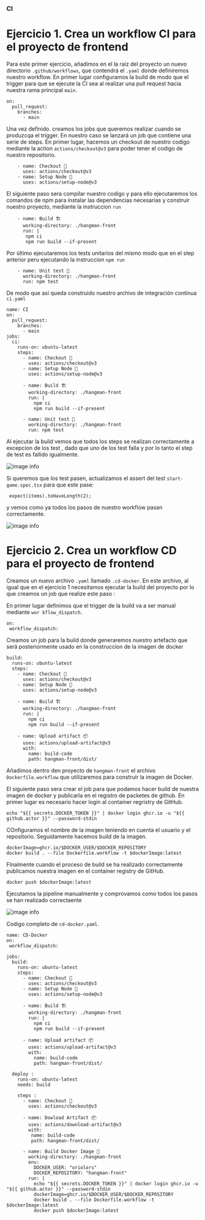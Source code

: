 ### CI 

# Ejercicio 1. Crea un workflow CI para el proyecto de frontend
Para este primer ejercicio, añadimos en el la raiz del proyecto un nuevo directorio `.github/workflows`, que contendrá el `.yaml` donde definiremos nuestro workflow. 
En primer lugar configuramos la build de modo que el trigger para que se ejecute la CI sea al realizar una pull request hacia nuestra rama principal `main`.

```
on:
  pull_request:
    branches:
      - main

```

Una vez definido. creamos los jobs que queremos realizar cuando se produzcqa el trigger. En nuestro caso se lanzará un job que contiene una serie de steps. En primer lugar, hacemos un checkout de nuestro codigo mediante la action `actions/checkout@v3` para poder tener el codigo de nuestro repositorio.

```
    - name: Checkout 🚦
      uses: actions/checkout@v3
    - name: Setup Node 🔧
      uses: actions/setup-node@v3
```

El siguiente paso sera compilar nuestro codigo y para ello ejecutaremos los comandos de npm para instalar las dependencias necesarias y construir nuestro proyecto, mediante la instruccion `run`

```
    - name: Build 🏗
      working-directory: ./hangman-front
      run: |
       npm ci 
       npm run build --if-present
```

Por último ejecutaremos los tests unitarios del mismo modo que en el step anterior peru ejecutando la instruccion `npm run`

```
    - name: Unit test 🧪
      working-directory: ./hangman-front
      run: npm test
```


De modo que asi queda construido nuestro archivo de integración continua `ci.yaml`
```
name: CI
on:
  pull_request:
    branches:
      - main
jobs:
  ci:
    runs-on: ubuntu-latest
    steps:
      - name: Checkout 🚦
        uses: actions/checkout@v3
      - name: Setup Node 🔧
        uses: actions/setup-node@v3
      
      - name: Build 🏗
        working-directory: ./hangman-front
        run: |
          npm ci 
          npm run build --if-present

      - name: Unit test 🧪
        working-directory: ./hangman-front
        run: npm test
```

Al ejecutar la build vemos que todos los steps se realizan correctamente a excepcion de los test , dado que uno de los test falla y por lo tanto el step de test es fallido igualmente.

![image info](pics/build-fail.png)

Si queremos que los test pasen, actualizamos el assert del test `start-game.spec.tsx` para que este pase:

```
 expect(items).toHaveLength(2); 
 ```

y vemos como ya todos los pasos de nuestro workflow pasan correctamente.

![image info](pics/build-pass.png)


# Ejercicio 2. Crea un workflow CD para el proyecto de frontend


Creamos un nuevo archivo `.yaml` llamado `.cd-docker`. En este archivo, al igual que en el ejercicio 1 necesitamos ejecutar la build del proyecto por lo que creamos un job que realize este paso : 


En primer lugar definimos que el trigger de la build va a ser manual mediante `wor kflow_dispatch`.

```
on:
 workflow_dispatch:

```

Creamos un job para la build donde generaremos nuestro artefacto que será posteriormente usado en la construccion de la imagen de docker
```  
build: 
  runs-on: ubuntu-latest
  steps: 
    - name: Checkout 🚦
      uses: actions/checkout@v3 
    - name: Setup Node 🔧
      uses: actions/setup-node@v3
      
    - name: Build 🏗
      working-directory: ./hangman-front
      run: |
        npm ci 
        npm run build --if-present

    - name: Upload artifact 📦
      uses: actions/upload-artifact@v3 
      with:
        name: build-code
        path: hangman-front/dist/
```
Añadimos dentro den proyecto de `hangman-front` el  archivo `Dockerfile.workflow` que utilizaremos para construir la imagen de Docker.

El siguiente paso sera crear el job para que podamos hacer build de nuestra imagen de docker y publicarla en el registro de packetes de github. En primer lugar es necesario hacer login al container regristry de GitHub. 

```
echo "${{ secrets.DOCKER_TOKEN }}" | docker login ghcr.io -u "${{ github.actor }}" --password-stdin
```

COnfiguramos el nombre de la imagen teniendo en cuenta el usuario y el repositorio. Seguidamente hacemos build de la imagen.
```
dockerImage=ghcr.io/$DOCKER_USER/$DOCKER_REPOSITORY
docker build . --file Dockerfile.workflow -t $dockerImage:latest
```

FInalmente cuando el proceso de build se ha realizado correctamente publicamos nuestra imagen en el container registry de GitHub.

```
docker push $dockerImage:latest
```

Ejecutamos la pipeline manualmente y comprovamos como todos los pasos se han realizado correctaente

![image info](pics/cd-pass.png)

Codigo completo de `cd-docker.yaml`.

```
name: CD-Docker
on:
 workflow_dispatch:

jobs: 
  build: 
    runs-on: ubuntu-latest
    steps: 
      - name: Checkout 🚦
        uses: actions/checkout@v3 
      - name: Setup Node 🔧
        uses: actions/setup-node@v3
      
      - name: Build 🏗
        working-directory: ./hangman-front
        run: |
          npm ci 
          npm run build --if-present

      - name: Upload artifact 📦
        uses: actions/upload-artifact@v3 
        with:
          name: build-code
          path: hangman-front/dist/
         
  deploy : 
    runs-on: ubuntu-latest
    needs: build 

    steps : 
      - name: Checkout 🚦
        uses: actions/checkout@v3
      
      - name: Dowload Artifact 📦
        uses: actions/download-artifact@v3 
        with: 
         name: build-code 
         path: hangman-front/dist/

      - name: Build Docker Image 🐳
        working-directory: ./hangman-front
        env: 
          DOCKER_USER: "oriolors"
          DOCKER_REPOSITORY: "hangman-front"
        run: |
          echo "${{ secrets.DOCKER_TOKEN }}" | docker login ghcr.io -u "${{ github.actor }}" --password-stdin
          dockerImage=ghcr.io/$DOCKER_USER/$DOCKER_REPOSITORY
          docker build . --file Dockerfile.workflow -t $dockerImage:latest
          docker push $dockerImage:latest

```